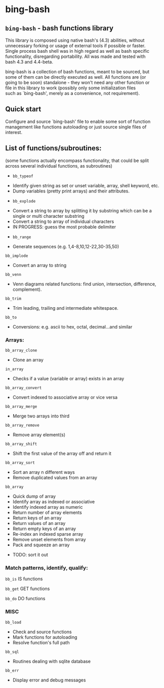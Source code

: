 # bing-bash  
  
## `bing-bash` - bash functions library  
  
This library is composed using native bash's (4.3) abilities, without  
unnecessary forking or usage of external tools if possible or faster.  
Single process bash shell was in high regard as well as bash specific  
functionality, disregarding portability. All was made and tested with  
bash 4.3 and 4.4-beta.  
  
bing-bash is a collection of bash functions, meant to be sourced, but  
some of them can be directly executed as well.  All functions are (or  
going to be soon) standalone -  they won't need any other function or  
file in this library to work (possibly only some initialization files  
such as `bing-bash', merely as a convenience, not requirement).  
  
  
## Quick start
Configure and source `bing-bash' file to enable some sort of function  
management like functions autoloading or just source single files of  
interest.  
  
  
## List of functions/subroutines:  
(some functions actually encompass functionality, that could be split  
across several individual functions, as subroutines)  
  
* `bb_typeof`  
- Identify given string as set or unset variable, array, shell keyword, etc.  
- Dump variables (pretty print arrays) and their attributes.   
  
* `bb_explode`  
- Convert a string to array by splitting it by substring which can be a  
  single or multi character substring  
- Convert a string to array of individual characters  
- IN PROGRESS: guess the most probable delimiter  
  
* `bb_range`  
- Generate sequences (e.g. 1,4-8,10,12-22,30-35,50)  



`bb_implode`
- Convert an array to string

`bb_venn`
- Venn diagrams related functions: find union, intersection, difference,  
  complement).

`bb_trim`
- Trim leading, trailing and intermediate whitespace.


`bb_to`
- Conversions: e.g. ascii to hex, octal, decimal...and similar


### Arrays:  

`bb_array_clone`
- Clone an array  

`in_array`
- Checks if a value (variable or array) exists in an array

`bb_array_convert`
- Convert indexed to associative array or vice versa

`bb_array_merge`
- Merge two arrays into third

`bb_array_remove`
- Remove array element(s)

`bb_array_shift`
- Shift the first value of the array off and return it

`bb_array_sort`
- Sort an array n different ways
- Remove duplicated values from an array


`bb_array`
- Quick dump of array
- Identify array as indexed or associative
- Identify indexed array as numeric
- Return number of array elements
- Return keys of an array
- Return values of an array
- Return empty keys of an array
- Re-index an indexed sparse array
- Remove unset elements from array
- Pack and squeeze an array
* TODO: sort it out
  
### Match patterns, identify, qualify:  
  
`bb_is`
IS functions

`bb_get`
GET functions

`bb_do`
DO functions
  

### MISC

`bb_load`
- Check and source functions
- Mark functions for autoloading
- Resolve function's full path

`bb_sql`
- Routines dealing with sqlite database

`bb_err`
- Display error and debug messages
  
  
 
